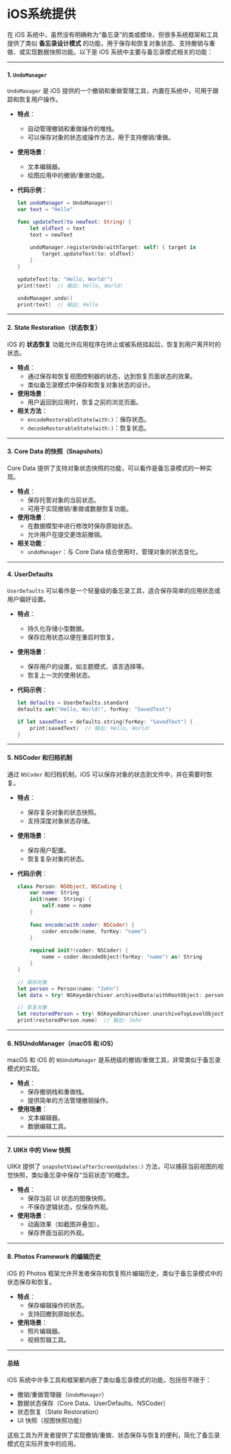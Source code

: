 # iOS系统提供

在 iOS 系统中，虽然没有明确称为“备忘录”的类或模块，但很多系统框架和工具提供了类似 **备忘录设计模式** 的功能，用于保存和恢复对象状态、支持撤销与重做、或实现数据快照功能。以下是 iOS 系统中主要与备忘录模式相关的功能：

***

#### 1. **`UndoManager`**

`UndoManager` 是 iOS 提供的一个撤销和重做管理工具，内置在系统中，可用于跟踪和恢复用户操作。

* **特点**：
  * 自动管理撤销和重做操作的堆栈。
  * 可以保存对象的状态或操作方法，用于支持撤销/重做。
* **使用场景**：
  * 文本编辑器。
  * 绘图应用中的撤销/重做功能。
*   **代码示例**：

    ```swift
    let undoManager = UndoManager()
    var text = "Hello"

    func updateText(to newText: String) {
        let oldText = text
        text = newText
        
        undoManager.registerUndo(withTarget: self) { target in
            target.updateText(to: oldText)
        }
    }

    updateText(to: "Hello, World!")
    print(text)  // 输出: Hello, World!

    undoManager.undo()
    print(text)  // 输出: Hello
    ```

***

#### 2. **State Restoration（状态恢复）**

iOS 的 **状态恢复** 功能允许应用程序在终止或被系统挂起后，恢复到用户离开时的状态。

* **特点**：
  * 通过保存和恢复视图控制器的状态，达到恢复页面状态的效果。
  * 类似备忘录模式中保存和恢复对象状态的设计。
* **使用场景**：
  * 用户返回到应用时，恢复之前的浏览页面。
* **相关方法**：
  * `encodeRestorableState(with:)`：保存状态。
  * `decodeRestorableState(with:)`：恢复状态。

***

#### 3. **Core Data 的快照（Snapshots）**

Core Data 提供了支持对象状态快照的功能，可以看作是备忘录模式的一种实现。

* **特点**：
  * 保存托管对象的当前状态。
  * 可用于实现撤销/重做或数据恢复功能。
* **使用场景**：
  * 在数据模型中进行修改时保存原始状态。
  * 允许用户在提交更改前撤销。
* **相关功能**：
  * `undoManager`：与 Core Data 结合使用时，管理对象的状态变化。

***

#### 4. **UserDefaults**

`UserDefaults` 可以看作是一个轻量级的备忘录工具，适合保存简单的应用状态或用户偏好设置。

* **特点**：
  * 持久化存储小型数据。
  * 保存应用状态以便在重启时恢复。
* **使用场景**：
  * 保存用户的设置，如主题模式、语言选择等。
  * 恢复上一次的使用状态。
*   **代码示例**：

    ```swift
    let defaults = UserDefaults.standard
    defaults.set("Hello, World!", forKey: "SavedText")

    if let savedText = defaults.string(forKey: "SavedText") {
        print(savedText)  // 输出: Hello, World!
    }
    ```

***

#### 5. **NSCoder 和归档机制**

通过 `NSCoder` 和归档机制，iOS 可以保存对象的状态到文件中，并在需要时恢复。

* **特点**：
  * 保存复杂对象的状态快照。
  * 支持深度对象状态存储。
* **使用场景**：
  * 保存用户配置。
  * 恢复复杂对象的状态。
*   **代码示例**：

    ```swift
    class Person: NSObject, NSCoding {
        var name: String
        init(name: String) {
            self.name = name
        }
        
        func encode(with coder: NSCoder) {
            coder.encode(name, forKey: "name")
        }
        
        required init?(coder: NSCoder) {
            name = coder.decodeObject(forKey: "name") as! String
        }
    }

    // 保存对象
    let person = Person(name: "John")
    let data = try! NSKeyedArchiver.archivedData(withRootObject: person, requiringSecureCoding: false)

    // 恢复对象
    let restoredPerson = try! NSKeyedUnarchiver.unarchiveTopLevelObjectWithData(data) as! Person
    print(restoredPerson.name)  // 输出: John
    ```

***

#### 6. **NSUndoManager（macOS 和 iOS）**

macOS 和 iOS 的 `NSUndoManager` 是系统级的撤销/重做工具，非常类似于备忘录模式的实现。

* **特点**：
  * 保存撤销栈和重做栈。
  * 提供简单的方法管理撤销操作。
* **使用场景**：
  * 文本编辑器。
  * 数据编辑工具。

***

#### 7. **UIKit 中的 View 快照**

UIKit 提供了 `snapshotView(afterScreenUpdates:)` 方法，可以捕获当前视图的视觉快照，类似备忘录中保存“当前状态”的概念。

* **特点**：
  * 保存当前 UI 状态的图像快照。
  * 不保存逻辑状态，仅保存外观。
* **使用场景**：
  * 动画效果（如截图并叠加）。
  * 保存界面当前的外观。

***

#### 8. **Photos Framework 的编辑历史**

iOS 的 Photos 框架允许开发者保存和恢复照片编辑历史，类似于备忘录模式中的状态保存和恢复。

* **特点**：
  * 保存编辑操作的状态。
  * 支持回撤到原始状态。
* **使用场景**：
  * 照片编辑器。
  * 视频剪辑工具。

***

#### 总结

iOS 系统中许多工具和框架都内嵌了类似备忘录模式的功能，包括但不限于：

* 撤销/重做管理器（`UndoManager`）
* 数据状态保存（Core Data、UserDefaults、NSCoder）
* 状态恢复（State Restoration）
* UI 快照（视图快照功能）

这些工具为开发者提供了实现撤销/重做、状态保存与恢复的便利，简化了备忘录模式在实际开发中的应用。
